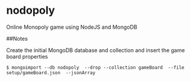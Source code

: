 nodopoly
========

Online Monopoly game using NodeJS and MongoDB



##Notes

Create the initial MongoDB database and collection and insert the game board properties
```
$ mongoimport --db nodopoly  --drop --collection gameBoard  --file setup/gameBoard.json  --jsonArray
